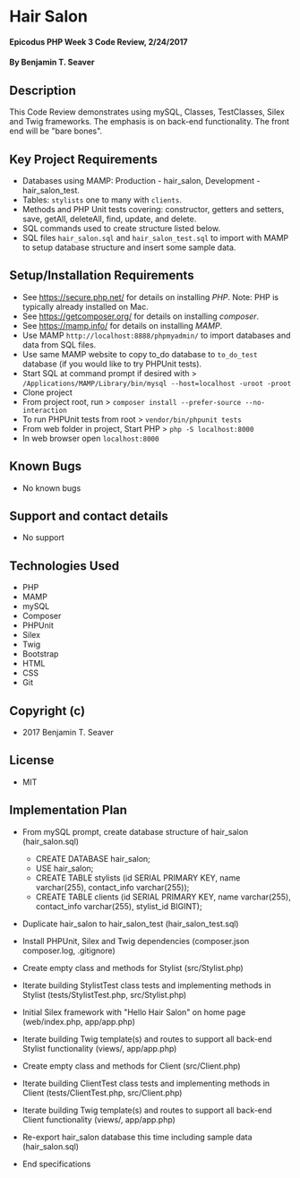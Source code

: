 # Hair Salon

#### Epicodus PHP Week 3 Code Review, 2/24/2017

#### By Benjamin T. Seaver

## Description

This Code Review demonstrates using mySQL, Classes, TestClasses, Silex and Twig frameworks.
The emphasis is on back-end functionality.  The front end will be "bare bones".

## Key Project Requirements
* Databases using MAMP: Production - hair_salon, Development - hair_salon_test.
* Tables: `stylists` one to many with `clients`.
* Methods and PHP Unit tests covering: constructor, getters and setters, save, getAll, deleteAll, find, update, and delete.
* SQL commands used to create structure listed below.
* SQL files `hair_salon.sql` and `hair_salon_test.sql` to import with MAMP to setup database structure and insert some sample data.


## Setup/Installation Requirements
* See https://secure.php.net/ for details on installing _PHP_.  Note: PHP is typically already installed on Mac.
* See https://getcomposer.org/ for details on installing _composer_.
* See https://mamp.info/ for details on installing _MAMP_.
* Use MAMP `http://localhost:8888/phpmyadmin/` to import databases and data from SQL files.
* Use same MAMP website to copy to_do database to `to_do_test` database (if you would like to try PHPUnit tests).
* Start SQL at command prompt if desired with > `/Applications/MAMP/Library/bin/mysql --host=localhost -uroot -proot`
* Clone project
* From project root, run > `composer install --prefer-source --no-interaction`
* To run PHPUnit tests from root > `vendor/bin/phpunit tests`
* From web folder in project, Start PHP > `php -S localhost:8000`
* In web browser open `localhost:8000`

## Known Bugs
* No known bugs

## Support and contact details
* No support

## Technologies Used
* PHP
* MAMP
* mySQL
* Composer
* PHPUnit
* Silex
* Twig
* Bootstrap
* HTML
* CSS
* Git

## Copyright (c)
* 2017 Benjamin T. Seaver

## License
* MIT

## Implementation Plan

* From mySQL prompt, create database structure of hair_salon (hair_salon.sql)
  * CREATE DATABASE hair_salon;
  * USE hair_salon;
  * CREATE TABLE stylists (id SERIAL PRIMARY KEY, name varchar(255), contact_info varchar(255));
  * CREATE TABLE clients (id SERIAL PRIMARY KEY, name varchar(255), contact_info varchar(255), stylist_id BIGINT);
  
* Duplicate hair_salon to hair_salon_test (hair_salon_test.sql)
* Install PHPUnit, Silex and Twig dependencies (composer.json composer.log, .gitignore)
* Create empty class and methods for Stylist (src/Stylist.php)
* Iterate building StylistTest class tests and implementing methods in Stylist (tests/StylistTest.php, src/Stylist.php)
* Initial Silex framework with "Hello Hair Salon" on home page (web/index.php, app/app.php)
* Iterate building Twig template(s) and routes to support all back-end Stylist functionality (views/, app/app.php)
* Create empty class and methods for Client (src/Client.php)
* Iterate building ClientTest class tests and implementing methods in Client (tests/ClientTest.php, src/Client.php)
* Iterate building Twig template(s) and routes to support all back-end Client functionality (views/, app/app.php)
* Re-export hair_salon database this time including sample data (hair_salon.sql)

* End specifications
